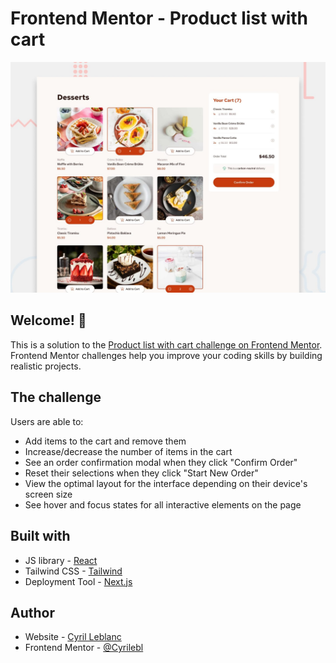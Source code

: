 # Frontend Mentor - Product list with cart

![Design preview for the Product list with cart coding challenge](./preview.jpg)

## Welcome! 👋

This is a solution to the [Product list with cart challenge on Frontend Mentor](https://www.frontendmentor.io/challenges/product-list-with-cart-5MmqLVAp_d). Frontend Mentor challenges help you improve your coding skills by building realistic projects. 

## The challenge

Users are able to:

- Add items to the cart and remove them
- Increase/decrease the number of items in the cart
- See an order confirmation modal when they click "Confirm Order"
- Reset their selections when they click "Start New Order"
- View the optimal layout for the interface depending on their device's screen size
- See hover and focus states for all interactive elements on the page

## Built with

- JS library - [React](https://reactjs.org/)
- Tailwind CSS - [Tailwind](https://tailwindcss.com/)
- Deployment Tool - [Next.js](https://nextjs.org/)

## Author

- Website - [Cyril Leblanc](https://portfolio-cyrileblanc.netlify.app/)
- Frontend Mentor - [@Cyrilebl](https://www.frontendmentor.io/profile/Cyrilebl)
